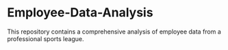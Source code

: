 # Employee-Data-Analysis
This repository contains a comprehensive analysis of employee data from a professional sports league. 

